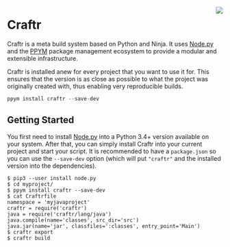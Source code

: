 <img src="https://i.imgur.com/zkceTvb.png" align="right"></img>

# Craftr

Craftr is a meta build system based on Python and Ninja. It uses [Node.py]
and the [PPYM] package management ecosystem to provide a modular and
extensible infrastructure.

  [Node.py]: https://github.com/nodepy/nodepy
  [PPYM]: https://ppym.org

Craftr is installed anew for every project that you want to use it for. This
ensures that the version is as close as possible to what the project was
originally created with, thus enabling very reproducible builds.

```python
ppym install craftr --save-dev
```

## Getting Started

You first need to install [Node.py] into a Python 3.4+ version available on
your system. After that, you can simply install Craftr into your current
project and start your script. It is recommended to have a `package.json`
so you can use the `--save-dev` option (which will put `"craftr"` and the
installed version into the dependencies).

    $ pip3 --user install node.py
    $ cd myproject/
    $ ppym install craftr --save-dev
    $ cat Craftrfile
    namespace = 'myjavaproject'
    craftr = require('craftr')
    java = require('craftr/lang/java')
    java.compile(name='classes', src_dir='src')
    java.jar(name='jar', classfiles=':classes', entry_point='Main')
    $ craftr export
    $ craftr build
